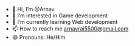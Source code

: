 - 👋 Hi, I’m @Arnav
- 👀 I’m interested in Game development
- 🌱 I’m currently learning Web development
- 📫 How to reach me arnavrai5500@gmail.com
- 😄 Pronouns: He/Him

<!---
arnavrai2002/arnavrai2002 is a ✨ special ✨ repository because its `README.md` (this file) appears on your GitHub profile.
You can click the Preview link to take a look at your changes.
--->
